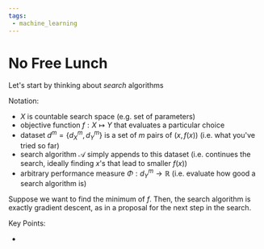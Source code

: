 ```yaml
---
tags:
 - machine_learning
---
```


# No Free Lunch

Let's start by thinking about *search* algorithms 

Notation:

 - $X$ is countable search space (e.g. set of parameters)
 - objective function $f: X \mapsto Y$ that evaluates a particular choice
 - dataset $d^m = \{ d_X^m, d_Y^m \}$  is a set of $m$ pairs of $(x, f(x))$ (i.e. what you've tried so far)
 - search algorithm $\mathcal{A}$ simply appends to this dataset (i.e. continues the search, ideally finding $x$'s that lead to smaller $f(x)$)
 - arbitrary performance measure $\Phi: d_Y^m \to \mathbb{R}$ (i.e. evaluate how good a search algorithm is)

Suppose we want to find the minimum of $f$. Then, the search algorithm is exactly gradient descent, as in a proposal for the next step in the search.

Key Points:

 - 